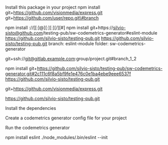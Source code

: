 Install this package in your project
npm install git+https://github.com/visionmedia/express.git
git+https://github.com/user/repo.git\#branch

npm install <protocol>://[<user>[:<password>]@]<hostname>[:<port>][:][/]<path>[#<commit>]
npm install git+https://silvio-sisto@github.com/testing-pub/sw-codemetrics-generator#eslint-module
https://github.com/silvio-sisto/testing-pub.git
https://github.com/silvio-sisto/testing-pub.git
branch: eslint-module 
folder: sw-codemetrics-generator

git+ssh://git@gitlab.example.com:group/project.git#branch_1_2

npm install git+https://github.com/silvio-sisto/testing-pub/sw-codemetrics-generator.git#2c111c6f8a5bf9fe1e476c0e1ba4ebe9eee6537f
https://github.com/silvio-sisto/testing-pub.git


git+https://github.com/visionmedia/express.git

https://github.com/silvio-sisto/testing-pub.git

Install the dependencies

Create a codemetrics generator config file for your project

Run the codemetrics generator


npm install eslint
./node_modules/.bin/eslint --init
